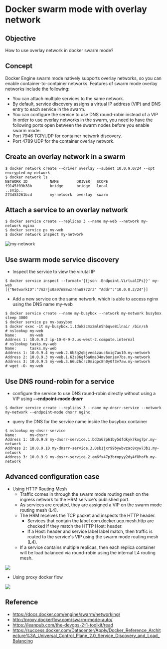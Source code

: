 Docker swarm mode with overlay network
=====

## Objective
How to use overlay network in docker swarm mode?

## Concept
Docker Engine swarm mode natively supports overlay networks, so you can enable container-to-container networks.
Features of swarm mode overlay networks include the following:
- You can attach multiple services to the same network.
- By default, service discovery assigns a virtual IP address (VIP) and DNS entry to each service in the swarm.
- You can configure the service to use DNS round-robin instead of a VIP
In order to use overlay networks in the swarm, you need to have the following ports open between the swarm nodes before you enable swarm mode:
- Port 7946 TCP/UDP for container network discovery.
- Port 4789 UDP for the container overlay network.

## Create an overlay network in a swarm
```
$ docker network create --driver overlay --subnet 10.0.9.0/24 --opt encrypted my-network
$ docker network ls
NETWORK ID          NAME        DRIVER   SCOPE
f9145f09b38b        bridge      bridge   local
..snip..
273d53261bcd        my-network  overlay  swarm
```
## Attach a service to an overlay network
```
$ docker service create --replicas 3 --name my-web --network my-network nginx
$ docker service ps my-web
$ docker network inspect my-network
```

![my-network](https://docs.docker.com/engine/swarm/images/service-vip.png)

## Use swarm mode service discovery
- Inspect the service to view the virutal IP
```
$ docker service inspect --format='{{json .Endpoint.VirtualIPs}}' my-web
[{"NetworkID":"7m2rjx0a97n88wzr4nu8772r3" "Addr":"10.0.0.2/24"}]
```
- Add a new service on the same network, which is able to access nginx using the DNS name my-web
```
$ docker service create --name my-busybox --network my-network busybox sleep 3000
$ docker service ps my-busybox
$ docker exec -it my-busybox.1.1dok2cmx2mln5hbqve8ilnair /bin/sh
# nslookup my-web
Name:      my-web
Address 1: 10.0.9.2 ip-10-0-9-2.us-west-2.compute.internal
# nslookup tasks.my-web
Name:      tasks.my-web
Address 1: 10.0.9.4 my-web.2.6b3q2qbjveo4zauc6xig7au10.my-network
Address 2: 10.0.9.3 my-web.1.63s86gf6a0ms34mvboniev7bs.my-network
Address 3: 10.0.9.5 my-web.3.66u2hcrz0miqpc8h0y0f3v7aw.my-network
# wget -O- my-web
```

## Use DNS round-robin for a service
- configure the service to use DNS round-robin directly without using a VIP using **--endpoint-mode dnsrr** 
```
$ docker service create --replicas 3 --name my-dnsrr-service --network my-network --endpoint-mode dnsrr nginx
```
-  query the DNS for the service name inside the busybox container
```
$ nslookup my-dnsrr-service
Name:      my-dnsrr
Address 1: 10.0.9.8 my-dnsrr-service.1.bd3a67p61by5dfdkyk7kog7pr.my-network
Address 2: 10.0.9.10 my-dnsrr-service.3.0sb1jxr99bywbvzac8xyw73b1.my-network
Address 3: 10.0.9.9 my-dnsrr-service.2.am6fx47p3bropyy2dy4f8hofb.my-network
```

## Advanced configuration case
- Using HTTP Routing Mesh
  - Traffic comes in through the swarm mode routing mesh on the ingress network to the HRM service's published port.
  - As services are created, they are assigned a VIP on the swarm mode routing mesh (L4).
  - The HRM receives the TCP packet and inspects the HTTP header.
    - Services that contain the label com.docker.ucp.mesh.http are checked if they match the HTTP Host: header.
    - If a Host: header and service label label match, then traffic is routed to the service's VIP using the swarm mode routing mesh (L4).
  - If a service contains multiple replicas, then each replica container will be load balanced via round-robin using the internal L4 routing mesh.
  
![](https://success.docker.com/@api/deki/files/294/hrm-up-close.png?revision=2)


- Using proxy docker flow

![](https://leanpub.com/site_images/the-devops-2-1-toolkit/ch03----swarm-nodes-proxy-scaled.png)


## Reference
- https://docs.docker.com/engine/swarm/networking/
- http://proxy.dockerflow.com/swarm-mode-auto/
- https://leanpub.com/the-devops-2-1-toolkit/read
- https://success.docker.com/Datacenter/Apply/Docker_Reference_Architecture%3A_Universal_Control_Plane_2.0_Service_Discovery_and_Load_Balancing
